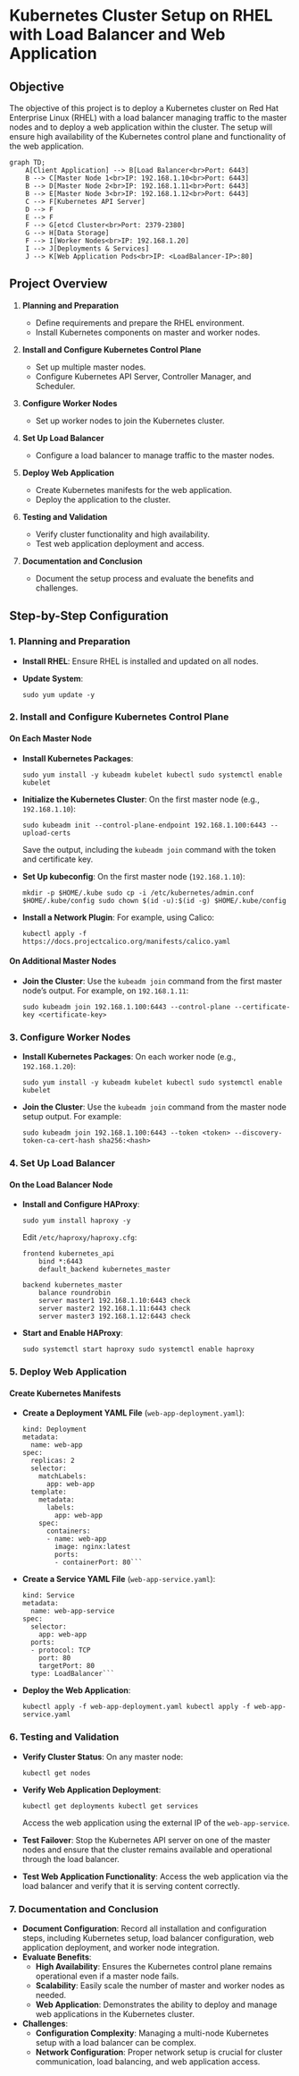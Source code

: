 
# Kubernetes Cluster Setup on RHEL with Load Balancer and Web Application

## Objective

The objective of this project is to deploy a Kubernetes cluster on Red Hat Enterprise Linux (RHEL) with a 
load balancer managing traffic to the master nodes and to deploy a web application within the cluster. The 
setup will ensure high availability of the Kubernetes control plane and functionality of the web 
application.

```mermaid
graph TD;
    A[Client Application] --> B[Load Balancer<br>Port: 6443]
    B --> C[Master Node 1<br>IP: 192.168.1.10<br>Port: 6443]
    B --> D[Master Node 2<br>IP: 192.168.1.11<br>Port: 6443]
    B --> E[Master Node 3<br>IP: 192.168.1.12<br>Port: 6443]
    C --> F[Kubernetes API Server]
    D --> F
    E --> F
    F --> G[etcd Cluster<br>Port: 2379-2380]
    G --> H[Data Storage]
    F --> I[Worker Nodes<br>IP: 192.168.1.20]
    I --> J[Deployments & Services]
    J --> K[Web Application Pods<br>IP: <LoadBalancer-IP>:80]
```

## Project Overview

1.  **Planning and Preparation**
    
    -   Define requirements and prepare the RHEL environment.
    -   Install Kubernetes components on master and worker nodes.
2.  **Install and Configure Kubernetes Control Plane**
    
    -   Set up multiple master nodes.
    -   Configure Kubernetes API Server, Controller Manager, and Scheduler.
3.  **Configure Worker Nodes**
    
    -   Set up worker nodes to join the Kubernetes cluster.
4.  **Set Up Load Balancer**
    
    -   Configure a load balancer to manage traffic to the master nodes.
5.  **Deploy Web Application**
    
    -   Create Kubernetes manifests for the web application.
    -   Deploy the application to the cluster.
6.  **Testing and Validation**
    
    -   Verify cluster functionality and high availability.
    -   Test web application deployment and access.
7.  **Documentation and Conclusion**
    
    -   Document the setup process and evaluate the benefits and challenges.

## Step-by-Step Configuration

### 1. Planning and Preparation

-   **Install RHEL**: Ensure RHEL is installed and updated on all nodes.
-   **Update System**:
    
    
    `sudo yum update -y` 
    

### 2. Install and Configure Kubernetes Control Plane

#### On Each Master Node

-   **Install Kubernetes Packages**:
    
    
    `sudo yum install -y kubeadm kubelet kubectl
    sudo systemctl enable kubelet` 
    
-   **Initialize the Kubernetes Cluster**: On the first master node (e.g., `192.168.1.10`):
    
    
    `sudo kubeadm init --control-plane-endpoint 192.168.1.100:6443 --upload-certs` 
    
    Save the output, including the `kubeadm join` command with the token and certificate key.
    
-   **Set Up kubeconfig**: On the first master node (`192.168.1.10`):
    
    
    `mkdir -p $HOME/.kube
    sudo cp -i /etc/kubernetes/admin.conf $HOME/.kube/config
    sudo chown $(id -u):$(id -g) $HOME/.kube/config` 
    
-   **Install a Network Plugin**: For example, using Calico:
    
    
    `kubectl apply -f https://docs.projectcalico.org/manifests/calico.yaml` 
    

#### On Additional Master Nodes

-   **Join the Cluster**: Use the `kubeadm join` command from the first master node’s output. For example, 
on `192.168.1.11`:
    
    
    `sudo kubeadm join 192.168.1.100:6443 --control-plane --certificate-key <certificate-key>` 
    

### 3. Configure Worker Nodes

-   **Install Kubernetes Packages**: On each worker node (e.g., `192.168.1.20`):
    
    
    `sudo yum install -y kubeadm kubelet kubectl
    sudo systemctl enable kubelet` 
    
-   **Join the Cluster**: Use the `kubeadm join` command from the master node setup output. For example:
    
    
    `sudo kubeadm join 192.168.1.100:6443 --token <token> --discovery-token-ca-cert-hash sha256:<hash>` 
    

### 4. Set Up Load Balancer

#### On the Load Balancer Node

-   **Install and Configure HAProxy**:
    
    
    `sudo yum install haproxy -y` 
    
    Edit `/etc/haproxy/haproxy.cfg`:
    
    
    ```
    frontend kubernetes_api
        bind *:6443
        default_backend kubernetes_master
    
    backend kubernetes_master
        balance roundrobin
        server master1 192.168.1.10:6443 check
        server master2 192.168.1.11:6443 check
        server master3 192.168.1.12:6443 check
    ``` 
    
-   **Start and Enable HAProxy**:
    
    
    `sudo systemctl start haproxy
    sudo systemctl enable haproxy` 
    

### 5. Deploy Web Application

#### Create Kubernetes Manifests

-   **Create a Deployment YAML File** (`web-app-deployment.yaml`):
    
    
    ```apiVersion: apps/v1
    kind: Deployment
    metadata:
      name: web-app
    spec:
      replicas: 2
      selector:
        matchLabels:
          app: web-app
      template:
        metadata:
          labels:
            app: web-app
        spec:
          containers:
          - name: web-app
            image: nginx:latest
            ports:
            - containerPort: 80``` 
    
-   **Create a Service YAML File** (`web-app-service.yaml`):
    
    ```apiVersion: v1
    kind: Service
    metadata:
      name: web-app-service
    spec:
      selector:
        app: web-app
      ports:
      - protocol: TCP
        port: 80
        targetPort: 80
      type: LoadBalancer``` 
    
-   **Deploy the Web Application**:
    
    
    `kubectl apply -f web-app-deployment.yaml
    kubectl apply -f web-app-service.yaml` 
    

### 6. Testing and Validation

-   **Verify Cluster Status**: On any master node:
    
    
    `kubectl get nodes` 
    
-   **Verify Web Application Deployment**:
    
    
    `kubectl get deployments
    kubectl get services` 
    
    Access the web application using the external IP of the `web-app-service`.
    
-   **Test Failover**: Stop the Kubernetes API server on one of the master nodes and ensure that the 
cluster remains available and operational through the load balancer.
    
-   **Test Web Application Functionality**: Access the web application via the load balancer and verify 
that it is serving content correctly.
    

### 7. Documentation and Conclusion

-   **Document Configuration**: Record all installation and configuration steps, including Kubernetes 
setup, load balancer configuration, web application deployment, and worker node integration.
-   **Evaluate Benefits**:
    -   **High Availability**: Ensures the Kubernetes control plane remains operational even if a master 
node fails.
    -   **Scalability**: Easily scale the number of master and worker nodes as needed.
    -   **Web Application**: Demonstrates the ability to deploy and manage web applications in the 
Kubernetes cluster.
-   **Challenges**:
    -   **Configuration Complexity**: Managing a multi-node Kubernetes setup with a load balancer can be 
complex.
    -   **Network Configuration**: Proper network setup is crucial for cluster communication, load 
balancing, and web application access.

